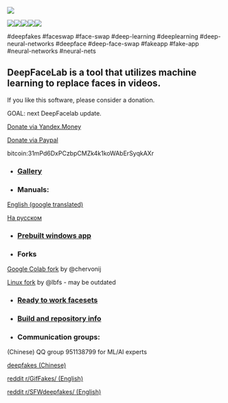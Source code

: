 ﻿![](doc/DFL_welcome.jpg)

![](doc/logo_cuda.jpg)![](doc/logo_opencl.jpg)![](doc/logo_keras.jpg)![](doc/logo_tensorflow.jpg)![](doc/logo_plaidml.jpg)

#deepfakes #faceswap #face-swap #deep-learning #deeplearning #deep-neural-networks #deepface #deep-face-swap #fakeapp #fake-app #neural-networks #neural-nets

## **DeepFaceLab** is a tool that utilizes machine learning to replace faces in videos.

If you like this software, please consider a donation.

GOAL: next DeepFacelab update.

[Donate via Yandex.Money](https://money.yandex.ru/to/41001142318065)

[Donate via Paypal](https://www.paypal.com/cgi-bin/webscr?cmd=_donations&business=lepersorium@gmail.com&lc=US&no_note=0&item_name=Support+DeepFaceLab&cn=&curency_code=USD&bn=PP-DonationsBF:btn_donateCC_LG.gif:NonHosted)
                    
bitcoin:31mPd6DxPCzbpCMZk4k1koWAbErSyqkAXr

- ### [Gallery](doc/gallery/doc_gallery.md)

- ### Manuals:

[English (google translated)](doc/manual_en_google_translated.pdf)

[На русском](doc/manual_ru.pdf)

- ### [Prebuilt windows app](doc/doc_prebuilt_windows_app.md)

- ### Forks

[Google Colab fork](https://github.com/chervonij/DFL-Colab) by @chervonij

[Linux fork](https://github.com/lbfs/DeepFaceLab_Linux) by @lbfs - may be outdated

- ### [Ready to work facesets](doc/doc_ready_to_work_facesets.md)

- ### [Build and repository info](doc/doc_build_and_repository_info.md)

- ### Communication groups:

(Chinese) QQ group 951138799 for ML/AI experts

[deepfakes (Chinese)](https://deepfakescn.com)

[reddit r/GifFakes/ (English)](https://www.reddit.com/r/GifFakes/new/)

[reddit r/SFWdeepfakes/ (English)](https://www.reddit.com/r/SFWdeepfakes/new/)

